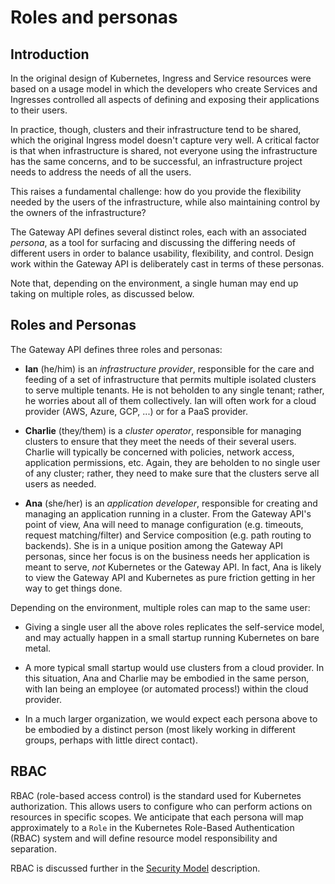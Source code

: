 # Roles and personas

## Introduction

In the original design of Kubernetes, Ingress and Service resources were based
on a usage model in which the developers who create Services and Ingresses
controlled all aspects of defining and exposing their applications to their
users.

In practice, though, clusters and their infrastructure tend to be shared,
which the original Ingress model doesn't capture very well. A critical factor
is that when infrastructure is shared, not everyone using the infrastructure
has the same concerns, and to be successful, an infrastructure project needs
to address the needs of all the users.

This raises a fundamental challenge: how do you provide the flexibility needed
by the users of the infrastructure, while also maintaining control by the
owners of the infrastructure?

The Gateway API defines several distinct roles, each with an associated
_persona_, as a tool for surfacing and discussing the differing needs of
different users in order to balance usability, flexibility, and control.
Design work within the Gateway API is deliberately cast in terms of these
personas.

Note that, depending on the environment, a single human may end up taking on
multiple roles, as discussed below.

## Roles and Personas

The Gateway API defines three roles and personas:

* <a name="ian">**Ian**</a> (he/him) is an _infrastructure provider_,
  responsible for the care and feeding of a set of infrastructure that permits
  multiple isolated clusters to serve multiple tenants. He is not beholden to
  any single tenant; rather, he worries about all of them collectively. Ian
  will often work for a cloud provider (AWS, Azure, GCP, ...) or for a PaaS
  provider.

* <a name="charlie">**Charlie**</a> (they/them) is a _cluster operator_,
  responsible for managing clusters to ensure that they meet the needs of
  their several users. Charlie will typically be concerned with policies,
  network access, application permissions, etc. Again, they are beholden to no
  single user of any cluster; rather, they need to make sure that the clusters
  serve all users as needed.

* <a name="ana">**Ana**</a> (she/her) is an _application developer_,
  responsible for creating and managing an application running in a cluster.
  From the Gateway API's point of view, Ana will need to manage configuration
  (e.g. timeouts, request matching/filter) and Service composition (e.g. path
  routing to backends). She is in a unique position among the Gateway API
  personas, since her focus is on the business needs her application is meant
  to serve, _not_ Kubernetes or the Gateway API. In fact, Ana is likely to
  view the Gateway API and Kubernetes as pure friction getting in her way to
  get things done.

Depending on the environment, multiple roles can map to the same user:

- Giving a single user all the above roles replicates the self-service model,
  and may actually happen in a small startup running Kubernetes on bare metal.

- A more typical small startup would use clusters from a cloud provider. In
  this situation, Ana and Charlie may be embodied in the same person, with Ian
  being an employee (or automated process!) within the cloud provider.

- In a much larger organization, we would expect each persona above to be
  embodied by a distinct person (most likely working in different groups,
  perhaps with little direct contact).

## RBAC

RBAC (role-based access control) is the standard used for Kubernetes
authorization. This allows users to configure who can perform actions on
resources in specific scopes. We anticipate that each persona will map
approximately to a `Role` in the Kubernetes Role-Based Authentication (RBAC)
system and will define resource model responsibility and separation.

RBAC is discussed further in the [Security Model] description.

[Security Model]: /concepts/security-model#rbac
